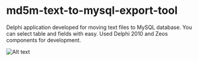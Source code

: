 md5m-text-to-mysql-export-tool
================================

Delphi application developed for moving text files to MySQL database. 
You can select table and fields with easy. Used Delphi 2010 and Zeos components for development.

![Alt text](http://www.md5m.com/wp-content/uploads/2012/04/TextToMySQL1.png "title")

